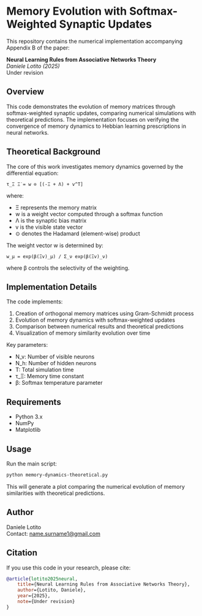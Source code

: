 # Memory Evolution with Softmax-Weighted Synaptic Updates

This repository contains the numerical implementation accompanying Appendix B of the paper:

**Neural Learning Rules from Associative Networks Theory**  
*Daniele Lotito (2025)*  
Under revision

## Overview

This code demonstrates the evolution of memory matrices through softmax-weighted synaptic updates, comparing numerical simulations with theoretical predictions. The implementation focuses on verifying the convergence of memory dynamics to Hebbian learning prescriptions in neural networks.

## Theoretical Background

The core of this work investigates memory dynamics governed by the differential equation:

```
τ_Ξ Ξ̇ = w ⊙ [(-Ξ + Λ) + v^T]
```

where:
- Ξ represents the memory matrix
- w is a weight vector computed through a softmax function
- Λ is the synaptic bias matrix
- v is the visible state vector
- ⊙ denotes the Hadamard (element-wise) product

The weight vector w is determined by:

```
w_μ = exp(β(Ξv)_μ) / Σ_ν exp(β(Ξv)_ν)
```

where β controls the selectivity of the weighting.

## Implementation Details

The code implements:
1. Creation of orthogonal memory matrices using Gram-Schmidt process
2. Evolution of memory dynamics with softmax-weighted updates
3. Comparison between numerical results and theoretical predictions
4. Visualization of memory similarity evolution over time

Key parameters:
- N_v: Number of visible neurons
- N_h: Number of hidden neurons
- T: Total simulation time
- τ_Ξ: Memory time constant
- β: Softmax temperature parameter

## Requirements

- Python 3.x
- NumPy
- Matplotlib

## Usage

Run the main script:

```bash
python memory-dynamics-theoretical.py
```

This will generate a plot comparing the numerical evolution of memory similarities with theoretical predictions.

## Author

Daniele Lotito  
Contact: name.surname1@gmail.com

## Citation

If you use this code in your research, please cite:

```bibtex
@article{lotito2025neural,
    title={Neural Learning Rules from Associative Networks Theory},
    author={Lotito, Daniele},
    year={2025},
    note={Under revision}
}
```
